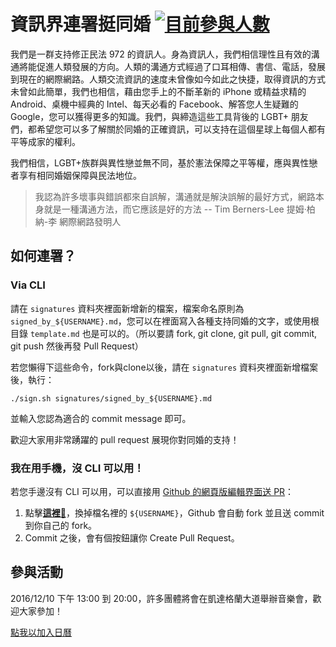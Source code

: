 # 資訊界連署挺同婚 [![目前參與人數](https://img.shields.io/github/contributors/RainbowEngineer/taiwan_love_wins.svg?label=%E7%9B%AE%E5%89%8D%E5%8F%83%E8%88%87%E4%BA%BA%E6%95%B8)](https://github.com/RainbowEngineer/taiwan_love_wins/graphs/contributors)

我們是一群支持修正民法 972 的資訊人。身為資訊人，我們相信理性且有效的溝通將能促進人類發展的方向。人類的溝通方式經過了口耳相傳、書信、電話，發展到現在的網際網路。人類交流資訊的速度未曾像如今如此之快捷，取得資訊的方式未曾如此簡單，我們也相信，藉由您手上的不斷革新的 iPhone 或精益求精的 Android、桌機中經典的 Intel、每天必看的 Facebook、解答您人生疑難的 Google，您可以獲得更多的知識。我們，與締造這些工具背後的 LGBT+ 朋友們，都希望您可以多了解關於同婚的正確資訊，可以支持在這個星球上每個人都有平等成家的權利。

我們相信，LGBT+族群與異性戀並無不同，基於憲法保障之平等權，應與異性戀者享有相同婚姻保障與民法地位。

> 我認為許多壞事與錯誤都來自誤解，溝通就是解決誤解的最好方式，網路本身就是一種溝通方法，而它應該是好的方法
> -- Tim Berners-Lee 提姆·柏納-李 網際網路發明人

## 如何連署？

### Via CLI

請在 `signatures` 資料夾裡面新增新的檔案，檔案命名原則為 `signed_by_${USERNAME}.md`，您可以在裡面寫入各種支持同婚的文字，或使用根目錄 `template.md` 也是可以的。（所以要請 fork, git clone, git pull, git commit, git push 然後再發 Pull Request）

若您懶得下這些命令，fork與clone以後，請在 `signatures` 資料夾裡面新增檔案後，執行：

    ./sign.sh signatures/signed_by_${USERNAME}.md

並輸入您認為適合的 commit message 即可。

歡迎大家用非常踴躍的 pull request 展現你對同婚的支持！

### 我在用手機，沒 CLI 可以用！

若您手邊沒有 CLI 可以用，可以直接用 [Github 的網頁版編輯界面送 PR](https://help.github.com/articles/editing-files-in-another-user-s-repository/)：

1. 點擊[**這裡**:pencil:](https://github.com/RainbowEngineer/taiwan_love_wins/new/master?filename=signatures/signed_by_${USERNAME}.md)，換掉檔名裡的 `${USERNAME}`，Github 會自動 fork 並且送 commit 到你自己的 fork。
2. Commit 之後，會有個按鈕讓你 Create Pull Request。

## 參與活動

2016/12/10 下午 13:00 到 20:00，許多團體將會在凱達格蘭大道舉辦音樂會，歡迎大家參加！

<a href="http://www.google.com/calendar/event?
action=TEMPLATE
&text=1210%20%E8%AE%93%E7%94%9F%E5%91%BD%E4%B8%8D%E5%86%8D%E9%80%9D%E5%8E%BB%EF%BC%8C%E7%82%BA%E5%A9%9A%E5%A7%BB%E5%B9%B3%E6%AC%8A%E7%AB%99%E5%87%BA%E4%BE%86%20%E9%9F%B3%E6%A8%82%E6%9C%83
&dates=20161210T050000Z/20161210T120000Z
&details=https%3A%2F%2Fwww.facebook.com%2Fevents%2F608609792656897%2F%0A%0A%E7%B6%93%E9%81%8E%E5%85%A9%E5%A0%B4%E5%85%AC%E8%81%BD%E6%9C%83%EF%BC%8C%E5%A9%9A%E5%A7%BB%E5%B9%B3%E6%AC%8A%E7%9A%84%E6%B0%91%E6%B3%95%E4%BF%AE%E6%AD%A3%E6%A1%88%E5%8D%B3%E5%B0%87%E7%B9%BC%E7%BA%8C%E5%9C%A8%E5%A7%94%E5%93%A1%E6%9C%83%E4%B8%AD%E5%AF%A9%E8%AD%B0%EF%BC%8C%E5%80%BC%E6%AD%A4%E5%90%8C%E6%99%82%EF%BC%8C%E6%88%91%E5%80%91%E5%8D%BB%E7%9C%8B%E8%A6%8B%E6%AD%A7%E8%A6%96%E8%AC%A0%E8%A8%80%E4%BB%8D%E7%84%B6%E6%BC%AB%E5%A4%A9%E5%82%B3%E4%BD%88%20%EF%BC%8C%E4%B8%8D%E5%83%85%E5%B0%8D%E5%90%8C%E5%BF%97%E6%97%8F%E7%BE%A4%E9%80%A0%E6%88%90%E5%9A%B4%E9%87%8D%E5%82%B7%E5%AE%B3%EF%BC%8C%E6%9B%B4%E6%8C%91%E8%B5%B7%E5%8F%B0%E7%81%A3%E7%A4%BE%E6%9C%83%E7%9A%84%E5%B0%8D%E7%AB%8B%E3%80%82%E5%9F%B7%E6%94%BF%E9%BB%A8%E9%81%B8%E5%89%8D%E4%BF%A1%E8%AA%93%E6%97%A6%E6%97%A6%E8%90%BD%E5%AF%A6%E5%A9%9A%E5%A7%BB%E5%B9%B3%E6%AC%8A%EF%BC%8C%E5%8D%BB%E4%BC%BC%E4%B9%8E%E5%9B%A0%E7%82%BA%E5%8F%8D%E5%90%8C%E6%96%B9%E6%8A%B9%E9%BB%91%E8%88%87%E6%83%A1%E6%84%8F%EF%BC%8C%E6%B5%AE%E7%8F%BE%E4%BA%86%E5%8F%A6%E7%AB%8B%E5%B0%88%E6%B3%95%E7%9A%84%E5%8B%95%E6%90%96%E6%84%8F%E5%9C%96%E3%80%82%20%0A%0A%E5%90%8C%E5%BF%97%E5%80%91%E5%BF%8D%E7%84%A1%E5%8F%AF%E5%BF%8D%EF%BC%8C%E7%9F%AD%E7%9F%AD%E5%85%A9%E5%A4%A9%E9%80%8F%E9%81%8E%E7%B6%B2%E8%B7%AF%E7%B7%8A%E6%80%A5%E5%8B%95%E5%93%A1%EF%BC%8C%E5%8D%B3%E5%9C%A8%E7%AB%8B%E6%B3%95%E9%99%A2%E6%96%BC1128%E7%AC%AC%E4%BA%8C%E5%A0%B4%E5%90%8C%E6%80%A7%E5%A9%9A%E5%A7%BB%E5%85%AC%E8%81%BD%E6%9C%83%E6%99%82%EF%BC%8C%E4%BE%86%E8%87%AA%E5%8F%B0%E7%81%A3%E5%90%84%E5%9C%B0%E8%81%9A%E9%9B%86%E4%B8%89%E8%90%AC%E4%BA%BA%E5%A1%9E%E7%88%86%E7%AB%8B%E6%B3%95%E9%99%A2%E9%9D%92%E5%B3%B6%E6%9D%B1%E8%B7%AF%E5%81%B4%EF%BC%8C%E4%BB%A5%E5%AF%A6%E9%9A%9B%E8%A1%8C%E5%8B%95%E5%91%8A%E8%A8%B4%E6%94%BF%E5%BA%9C%EF%BC%9A%E4%BA%BA%E6%AC%8A%E7%84%A1%E6%B3%95%E9%80%80%E8%AE%93%EF%BC%8C%E5%90%8C%E5%BF%97%E4%B8%8D%E6%98%AF%E4%BA%8C%E7%AD%89%E5%85%AC%E6%B0%91%E3%80%82%20%0A%0A%E7%84%B6%E8%80%8C%E9%80%99%E4%B8%A6%E9%9D%9E%E5%A9%9A%E5%A7%BB%E5%B9%B3%E6%AC%8A%E6%88%B0%E5%BD%B9%E7%9A%84%E6%9C%80%E7%B5%82%E7%AB%A0%EF%BC%8C%E5%8D%B1%E6%A9%9F%E5%B0%9A%E6%9C%AA%E8%A7%A3%E9%99%A4%EF%BC%81%E8%AB%8B%E5%90%84%E4%BD%8D%E5%A4%A5%E4%BC%B4%E4%B8%8D%E8%A6%81%E9%AC%86%E6%87%88%EF%BC%8C%E8%AB%8B%E6%8C%81%E7%BA%8C%E7%9B%A3%E7%9D%A3%E6%94%BF%E5%BA%9C%E5%85%8C%E7%8F%BE%E9%81%B8%E5%89%8D%E6%89%BF%E8%AB%BE%EF%BC%8C%E8%AB%8B%E6%8C%81%E7%BA%8C%E7%B9%83%E7%B7%8A%E7%A5%9E%E7%B6%93%E6%8A%B5%E6%8A%97%E7%A4%BE%E6%9C%83%E6%AD%A7%E8%A6%96%EF%BC%8C%E7%82%BA%E4%BA%86%E5%B7%B2%E7%B6%93%E9%80%9D%E5%8E%BB%E7%9A%84%E7%94%9F%E5%91%BD%EF%BC%8C%E6%9B%B4%E7%82%BA%E4%BA%86%E5%9B%A0%E7%82%BA%E6%80%A7%E5%88%A5%E6%B0%A3%E8%B3%AA%E7%89%B9%E6%AE%8A%E8%80%8C%E9%9D%A2%E5%B0%8D%E6%9A%B4%E5%8A%9B%E5%B0%8D%E5%BE%85%E7%9A%84%E7%94%9F%E5%91%BD%EF%BC%81%20%0A%0A12%E6%9C%8810%E6%97%A5(%E6%98%9F%E6%9C%9F%E5%85%AD)%E4%B8%96%E7%95%8C%E4%BA%BA%E6%AC%8A%E6%97%A5%EF%BC%8C%E9%82%80%E8%AB%8B%E6%89%80%E6%9C%891128%E5%9C%A8%E7%8F%BE%E5%A0%B4%E5%A0%85%E6%8C%81%E5%A5%AE%E6%88%B0%E7%9A%84%E4%BA%BA%EF%BC%8C%E4%B9%9F%E9%82%80%E8%AB%8B1128%E5%9B%A0%E7%82%BA%E4%B8%8A%E7%8F%AD%E7%84%A1%E6%B3%95%E5%88%B0%E5%A0%B4%EF%BC%8C%E4%BE%9D%E7%84%B6%E5%BF%83%E5%BF%83%E5%BF%B5%E5%BF%B5%E5%A9%9A%E5%A7%BB%E5%B9%B3%E6%AC%8A%E7%9A%84%E6%AF%8F%E5%80%8B%E5%A4%A5%E4%BC%B4%E3%80%82%20%0A%0A%E3%80%8C%E8%AE%93%E7%94%9F%E5%91%BD%E4%B8%8D%E5%86%8D%E9%80%9D%E5%8E%BB%EF%BC%8C%E7%82%BA%E5%A9%9A%E5%A7%BB%E5%B9%B3%E6%AC%8A%E7%AB%99%E5%87%BA%E4%BE%86%E3%80%8D%E9%9F%B3%E6%A8%82%E6%9C%83%20%0A%E6%99%82%E9%96%93%3A12%E6%9C%8810%E6%97%A5(%E6%98%9F%E6%9C%9F%E5%85%AD)%E4%B8%8B%E5%8D%88%E4%B8%80%E9%BB%9E%E5%85%A5%E5%A0%B4%EF%BC%8C%E4%B8%8B%E5%8D%88%E4%B8%89%E9%BB%9E%E9%96%8B%E5%A7%8B%EF%BC%8C%E6%99%9A%E9%96%93%E5%85%AB%E9%BB%9E%E7%B5%90%E6%9D%9F%E3%80%82%20%0A%E5%9C%B0%E9%BB%9E%3A%E5%87%B1%E9%81%94%E6%A0%BC%E8%98%AD%E5%A4%A7%E9%81%93%20%0A%0A%E8%AB%8B%E5%92%8C%E6%88%91%E5%80%91%E5%9C%A8%E4%B8%80%E8%B5%B7%EF%BC%81%E3%80%8C%E8%AE%93%E7%94%9F%E5%91%BD%E4%B8%8D%E5%86%8D%E9%80%9D%E5%8E%BB%EF%BC%8C%E7%82%BA%E5%A9%9A%E5%A7%BB%E5%B9%B3%E6%AC%8A%E7%AB%99%E5%87%BA%E4%BE%86%E3%80%8D%E9%9F%B3%E6%A8%82%E6%9C%83%EF%BC%8C%E7%8F%BE%E5%A0%B4%E5%B0%87%E6%9C%89%E9%99%90%E5%AE%9A%E5%BD%A9%E8%99%B9%E5%B0%8F%E7%89%A9%E7%BE%A9%E8%B3%A3%EF%BC%8C%E4%B8%A6%E9%82%80%E8%AB%8B%E5%90%84%E7%95%8C%E9%9F%B3%E6%A8%82%E4%BA%BA%E6%8C%BA%E5%90%8C%E5%BF%97%EF%BC%8C%E9%82%80%E8%AB%8B%E6%89%80%E6%9C%89%E7%9A%84%E5%8F%B0%E7%81%A3%E5%85%AC%E6%B0%91%E8%88%87%E6%88%91%E5%80%91%E4%B8%80%E8%B5%B7%EF%BC%8C%E7%9B%B8%E6%8C%BA%E7%82%BA%E5%B9%B3%E6%AC%8A%EF%BC%8C%E5%85%A8%E6%B0%91%E6%92%90%E5%90%8C%E5%BF%97%EF%BC%81%EF%BC%81%20%0A%0A%E4%B8%BB%E8%BE%A6%E5%96%AE%E4%BD%8D%3A%20%0A%E5%8F%B0%E7%81%A3%E5%90%8C%E5%BF%97%E8%AB%AE%E8%A9%A2%E7%86%B1%E7%B7%9A%0A%E5%8F%B0%E7%81%A3%E5%90%8C%E5%BF%97%E5%AE%B6%E5%BA%AD%E6%AC%8A%E7%9B%8A%E4%BF%83%E9%80%B2%E6%9C%83%0A%E5%A9%A6%E5%A5%B3%E6%96%B0%E7%9F%A5%E5%9F%BA%E9%87%91%E6%9C%83%20%0A%E5%90%8C%E5%BF%97%E4%BA%BA%E6%AC%8A%E6%B3%95%E6%A1%88%E9%81%8A%E8%AA%AA%E8%81%AF%E7%9B%9F%20%0AQueermosa%20Awards%20%E9%85%B7%E6%91%A9%E6%B2%99%E7%8D%8E%0A%E5%90%8C%E5%85%89%E5%90%8C%E5%BF%97%E9%95%B7%E8%80%81%E6%95%99%E6%9C%83%0A%E7%9C%9F%E5%85%89%E7%A6%8F%E9%9F%B3%E6%95%99%E6%9C%83%0A%0A(%E4%B8%BB%E8%BE%A6%E5%96%AE%E4%BD%8D%E6%8C%81%E7%BA%8C%E5%A2%9E%E5%8A%A0%E4%B8%AD)%0A%0A12%2F10%20%E2%80%9CCherish%20Every%20Life%2C%20Support%20Marriage%20Equality%E2%80%9D%20Concert%0AWhen%3A%20Dec.%2010th%20(Sat.).%20Entry%20from%2013%3A00%2C%20performance%20starts%20at%2015%3A00%2C%20till%2020%3A00%0AWhere%3A%20Ketagalan%20Boulevard%2C%20Taipei%0A%0APlease%20join%20us!%20With%20a%20charity%20sale%20of%20rainbow%20merchandise%2C%20%E2%80%9CCherish%20Every%20Life%2C%20Support%20Marriage%20Equality%E2%80%9D%20Concert%20gathers%20musicians%20to%20express%20their%20support%20for%20the%20LGBT%20community.%20We%20invite%20every%20Taiwanese%20citizen%20to%20join%20us.%20Support%20equality%2C%20support%20LGBT!%0A%0AHosted%20by%3A%20%0ATaiwan%20Tonzhi%20Hotline%20Association%0ATaiwan%20LGBT%20Family%20Rights%20Advocacy%20Association%0AAwakening%20Foundation%0AThe%20Lobby%20Alliance%20for%20LGBT%20Human%20Rights%0AQueermosa%20Awards%0ATong-Kwang%20Light%20House%20Presbyterian%20Church%0ATrue%20Light%20Gospel%20Church
&location=%E5%87%B1%E9%81%94%E6%A0%BC%E8%98%AD%E5%A4%A7%E9%81%93
&trp=true
&sprop=https://www.facebook.com/events/608609792656897/
&sprop=name:"
target="_blank" rel="nofollow">點我以加入日曆</a>